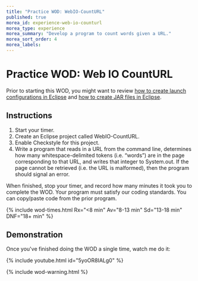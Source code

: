 ```yaml
---
title: "Practice WOD: WebIO-CountURL"
published: true
morea_id: experience-web-io-counturl
morea_type: experience
morea_summary: "Develop a program to count words given a URL."
morea_sort_order: 4
morea_labels:
---
```


# Practice WOD: Web IO CountURL

Prior to starting this WOD, you might want to review [how to create launch configurations in Eclipse](http://help.eclipse.org/kepler/index.jsp?topic=%2Forg.eclipse.jdt.doc.user%2Ftasks%2Ftasks-java-local-configuration.htm&cp=1_3_6_3) and [how to create JAR files in Eclipse](http://help.eclipse.org/kepler/index.jsp?topic=%2Forg.eclipse.jdt.doc.user%2Ftasks%2Ftasks-33.htm).


## Instructions

  1. Start your timer.
  2. Create an Eclipse project called WebIO-CountURL.  
  3. Enable Checkstyle for this project. 
  4. Write a program that reads in a URL from the command line,  determines how many whitespace-delimited tokens (i.e. “words”) are in the page corresponding to that URL, and writes that integer to System.out. If the page cannot be retrieved (i.e. the URL is malformed), then the program should signal an error.

When finished, stop your timer, and record how many minutes it took you to complete the WOD. Your program must satisfy our coding standards. You can copy/paste code from the prior program. 

{% include wod-times.html Rx="<8 min" Av="8-13 min" Sd="13-18 min" DNF="18+ min" %}

## Demonstration

Once you've finished doing the WOD a single time, watch me do it:

{% include youtube.html id="5yoOR8IALg0" %}

{% include wod-warning.html %}





